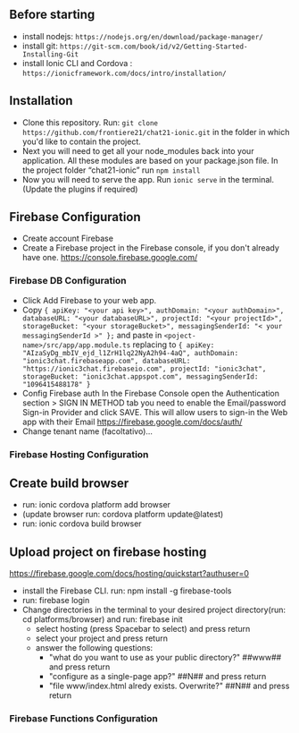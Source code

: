 ## Before starting ##
* install nodejs: `https://nodejs.org/en/download/package-manager/`
* install git: `https://git-scm.com/book/id/v2/Getting-Started-Installing-Git`
* install Ionic CLI and Cordova : `https://ionicframework.com/docs/intro/installation/`

## Installation ##
* Clone this repository. Run: `git clone https://github.com/frontiere21/chat21-ionic.git` in the folder in which you'd like to contain the project.
* Next you will need to get all your node_modules back into your application. All these modules are based on your package.json file. In the project folder “chat21-ionic” run `npm install`
* Now you will need to serve the app. Run `ionic serve` in the terminal. (Update the plugins if required)

## Firebase Configuration ##
* Create account Firebase
* Create a Firebase project in the Firebase console, if you don't already have one. https://console.firebase.google.com/

### Firebase DB Configuration ### 
* Click Add Firebase to your web app.
* Copy `{
    apiKey: "<your api key>",
    authDomain: "<your authDomain>",
    databaseURL: "<your databaseURL>",
    projectId: "<your projectId>",
    storageBucket: "<your storageBucket>",
    messagingSenderId: "< your messagingSenderId >"
  };` and paste in `<poject-name>/src/app/app.module.ts` replacing to
  `{
    apiKey: "AIzaSyDg_mbIV_ejd_l1ZrH1lq22NyA2h94-4aQ",
    authDomain: "ionic3chat.firebaseapp.com",
    databaseURL: "https://ionic3chat.firebaseio.com",
    projectId: "ionic3chat",
    storageBucket: "ionic3chat.appspot.com",
    messagingSenderId: "1096415488178"
  }`   
* Config Firebase auth
In the Firebase Console open the Authentication section > SIGN IN METHOD tab you need to enable the Email/password Sign-in Provider and click SAVE. This will allow users to sign-in the Web app with their Email
https://firebase.google.com/docs/auth/
* Change tenant name (facoltativo)...

### Firebase Hosting Configuration ###
## Create build browser ##
* run: ionic cordova platform add browser
* (update browser run: cordova platform update@latest)
* run: ionic cordova build browser

## Upload project on firebase hosting ##
https://firebase.google.com/docs/hosting/quickstart?authuser=0
* install the Firebase CLI. run: npm install -g firebase-tools
* run: firebase login
* Change directories in the terminal to your desired project directory(run: cd platforms/browser) and run: firebase init
    * select hosting (press Spacebar to select) and press return
    * select your project and press return
    * answer the following questions:
        * "what do you want to use as your public directory?"  ##www## and press return  
        * "configure as a single-page app?"  ##N## and press return
        * "file www/index.html alredy exists. Overwrite?" ##N## and press return

### Firebase Functions Configuration ###

